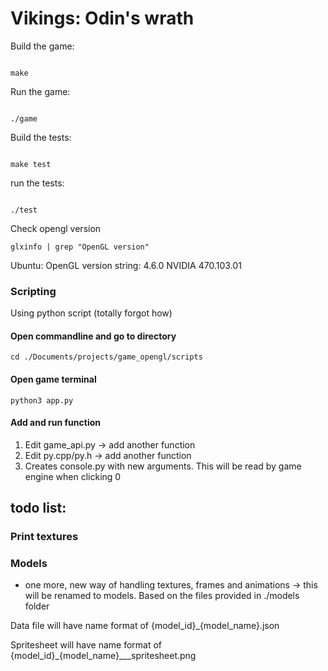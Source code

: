 # Vikings: Odin's wrath

Build the game:

```{commandline}

make
```

Run the game:


```{commandline}

./game
```


Build the tests:

```{commandline}

make test
```

run the tests:

```{commandline}

./test
```


Check opengl version
```{commandline}
glxinfo | grep "OpenGL version"
```

Ubuntu:
OpenGL version string: 4.6.0 NVIDIA 470.103.01


### Scripting
Using python script (totally forgot how)

#### Open commandline and go to directory
```{commandline}
cd ./Documents/projects/game_opengl/scripts
```
 
#### Open game terminal
```{commandline}
python3 app.py
```

#### Add and run function

1) Edit game_api.py -> add another function
2) Edit py.cpp/py.h -> add another function
3) Creates console.py with new arguments. This will be read by game engine when clicking 0


## todo list:

### Print textures


### Models
- one more, new way of handling textures, frames and animations -> this will be renamed to models. Based on the files provided in ./models folder

Data file will have name format of {model_id}_{model_name}.json

Spritesheet will have name format of {model_id}_{model_name}___spritesheet.png